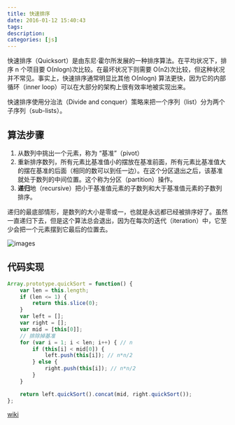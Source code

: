 ```yaml
---
title: 快速排序
date: 2016-01-12 15:40:43
tags:
description:
categories: [js]
---
```


快速排序（Quicksort）是由东尼·霍尔所发展的一种排序算法。在平均状况下，排序 n 个项目要 Ο(nlogn)次比较。在最坏状况下则需要 Ο(n2)次比较，但这种状况并不常见。事实上，快速排序通常明显比其他 Ο(nlogn) 算法更快，因为它的内部循环（inner loop）可以在大部分的架构上很有效率地被实现出来。

快速排序使用分治法（Divide and conquer）策略来把一个序列（list）分为两个子序列（sub-lists）。

## 算法步骤

1. 从数列中挑出一个元素，称为 “基准”（pivot）
2. 重新排序数列，所有元素比基准值小的摆放在基准前面，所有元素比基准值大的摆在基准的后面（相同的数可以到任一边）。在这个分区退出之后，该基准就处于数列的中间位置。这个称为分区（partition）操作。
3. **递归**地（recursive）把小于基准值元素的子数列和大于基准值元素的子数列排序。

递归的最底部情形，是数列的大小是零或一，也就是永远都已经被排序好了。虽然一直递归下去，但是这个算法总会退出，因为在每次的迭代（iteration）中，它至少会把一个元素摆到它最后的位置去。

![images](https://raw.githubusercontent.com/bigdots/blog/master/images/201801/Sorting_quicksort_anim.gif)

## 代码实现

```js
Array.prototype.quickSort = function() {
    var len = this.length;
    if (len <= 1) {
        return this.slice(0);
    }
    var left = [];
    var right = [];
    var mid = [this[0]];
    // 排除掉基准
    for (var i = 1; i < len; i++) { // n
        if (this[i] < mid[0]) {
            left.push(this[i]); // n*n/2
        } else {
            right.push(this[i]); // n*n/2
        }
    }

    return left.quickSort().concat(mid, right.quickSort());
};
```

<!-- 次数 = n + n^2-->



[wiki](https://zh.wikipedia.org/wiki/%E5%BF%AB%E9%80%9F%E6%8E%92%E5%BA%8F)